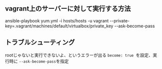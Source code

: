 ## vagrant上のサーバーに対して実行する方法
 ansible-playbook yum.yml -i hosts/hosts  -u vagrant --private-key=.vagrant/machines/default/virtualbox/private_key  --ask-become-pass

## トラブルシューティング
rootじゃないと実行できないよ、というエラーが出る
`become: true `を設定、実行時に `--ask-become-pass`を指定
